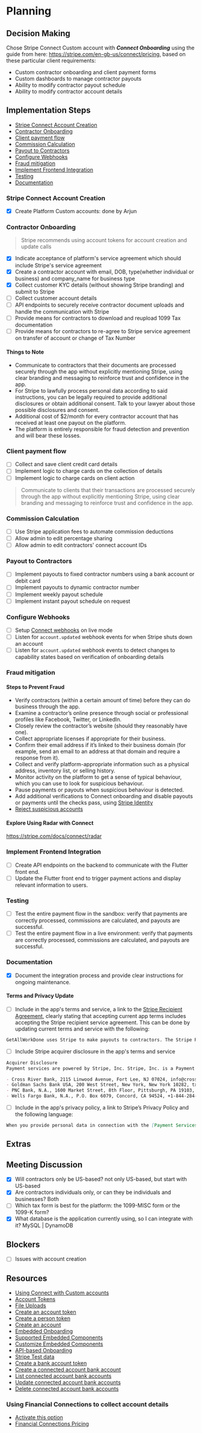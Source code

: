 # Planning

## Decision Making

Chose Stripe Connect Custom account with **_Connect Onboarding_** using the guide from here: <https://stripe.com/en-gb-us/connect/pricing>, based on these particular client requirements:

- Custom contractor onboarding and client payment forms
- Custom dashboards to manage contractor payouts
- Ability to modify contractor payout schedule
- Ability to modify contractor account details

## Implementation Steps

- [Stripe Connect Account Creation](#stripe-connect-account-creation)
- [Contractor Onboarding](#contractor-onboarding)
- [Client payment flow](#client-payment-flow)
- [Commission Calculation](#commission-calculation)
- [Payout to Contractors](#payout-to-contractors)
- [Configure Webhooks](#configure-webhooks)
- [Fraud mitigation](#fraud-mitigation)
- [Implement Frontend Integration](#implement-frontend-integration)
- [Testing](#testing)
- [Documentation](#documentation)
<!-- - User dashboard
- Reporting functionality
- Communication channels -->

### Stripe Connect Account Creation

- [x] Create Platform Custom accounts: done by Arjun

### Contractor Onboarding

> Stripe recommends using account tokens for account creation and update calls

- [x] Indicate acceptance of platform's service agreement which should include Stripe's service agreement
- [x] Create a contractor account with email, DOB, type(whether individual or business) and company_name for business type
- [x] Collect customer KYC details (without showing Stripe branding) and submit to Stripe
- [ ] Collect customer account details
- [ ] API endpoints to securely receive contractor document uploads and handle the communication with Stripe
- [ ] Provide means for contractors to download and reupload 1099 Tax documentation
- [ ] Provide means for contractors to re-agree to Stripe service agreement on transfer of account or change of Tax Number

#### Things to Note

- Communicate to contractors that their documents are processed securely through the app without explicitly mentioning Stripe, using clear branding and messaging to reinforce trust and confidence in the app.
- For Stripe to lawfully process personal data according to said instructions, you can be legally required to provide additional disclosures or obtain additional consent. Talk to your lawyer about those possible disclosures and consent.
- Additional cost of $2/month for every contractor account that has received at least one payout on the platform.
- The platform is entirely responsible for fraud detection and prevention and will bear these losses.

### Client payment flow

- [ ] Collect and save client credit card details
- [ ] Implement logic to charge cards on the collection of details
- [ ] Implement logic to charge cards on client action

> Communicate to clients that their transactions are processed securely through the app without explicitly mentioning Stripe, using clear branding and messaging to reinforce trust and confidence in the app.

### Commission Calculation

- [ ] Use Stripe application fees to automate commission deductions
- [ ] Allow admin to edit percentage sharing
- [ ] Allow admin to edit contractors' connect account IDs

### Payout to Contractors

- [ ] Implement payouts to fixed contractor numbers using a bank account or debit card
- [ ] Implement payouts to dynamic contractor number
- [ ] Implement weekly payout schedule
- [ ] Implement instant payout schedule on request

### Configure Webhooks

- [ ] Setup [Connect webhooks](https://stripe.com/docs/connect/webhooks) on live mode
- [ ] Listen for `account.updated` webhook events for when Stripe shuts down an account
- [ ] Listen for `account.updated` webhook events to detect changes to capability states based on verification of onboarding details

### Fraud mitigation

#### Steps to Prevent Fraud

- Verify contractors (within a certain amount of time) before they can do business through the app.
- Examine a contractor’s online presence through social or professional profiles like Facebook, Twitter, or LinkedIn.
- Closely review the contractor’s website (should they reasonably have one).
- Collect appropriate licenses if appropriate for their business.
- Confirm their email address if it’s linked to their business domain (for example, send an email to an address at that domain and require a response from it).
- Collect and verify platform-appropriate information such as a physical address, inventory list, or selling history.
- Monitor activity on the platform to get a sense of typical behaviour, which you can use to look for suspicious behaviour.
- Pause payments or payouts when suspicious behaviour is detected.
- Add additional verifications to Connect onboarding and disable payouts or payments until the checks pass, using [Stripe Identity](https://stripe.com/docs/identity)
- [Reject suspicious accounts](https://stripe.com/docs/api/account/reject)

#### Explore Using Radar with Connect

<https://stripe.com/docs/connect/radar>

### Implement Frontend Integration

- [ ] Create API endpoints on the backend to communicate with the Flutter front end.
- [ ] Update the Flutter front end to trigger payment actions and display relevant information to users.

### Testing

- [ ] Test the entire payment flow in the sandbox: verify that payments are correctly processed, commissions are calculated, and payouts are successful.
- [ ] Test the entire payment flow in a live environment: verify that payments are correctly processed, commissions are calculated, and payouts are successful.

### Documentation

- [x] Document the integration process and provide clear instructions for ongoing maintenance.

#### Terms and Privacy Update

- [ ] Include in the app's terms and service, a link to the [Stripe Recipient Agreement](https://stripe.com/connect-account/legal/recipient), clearly stating that accepting current app terms includes accepting the Stripe recipient service agreement. This can be done by updating current terms and service with the following:

```md
GetAllWorkDone uses Stripe to make payouts to contractors. The Stripe Recipient Agreement applies to your receipt of such Payouts. To receive payouts from GetAllWorkDone, you must provide GetAllWorkDone accurate and complete information about you and your business, and you authorize GetAllWorkDone to share it and transaction information related to your payout with Stripe.
```

- [ ] Include Stripe acquirer disclosure in the app's terms and service

```md
Acquirer Disclosure
Payment services are powered by Stripe, Inc. Stripe, Inc. is a Payment Facilitator and/or ISO of:

- Cross River Bank, 2115 Linwood Avenue, Fort Lee, NJ 07024, info@crossriver.com or +1-201-808-7000 (Payment Facilitator and ISO),
- Goldman Sachs Bank USA, 200 West Street, New York, New York 10282, txb-client-service@gs.com or +1-212-902-2000 (Payment Facilitator),
- PNC Bank, N.A., 1600 Market Street, 8th Floor, Pittsburgh, PA 19103, +1-800-PNC-BANK (Payment Facilitator and ISO), and
- Wells Fargo Bank, N.A., P.O. Box 6079, Concord, CA 94524, +1-844-284-6834 (Payment Facilitator and ISO).
```

- [ ] Include in the app's privacy policy, a link to Stripe’s Privacy Policy and the following language:

```md
When you provide personal data in connection with the [Payment Services: term to identify services Stripe provides to contractors], Stripe receives that personal data and processes it following [Stripe’s Privacy Policy](https://stripe.com/privacy).
```

## Extras

## Meeting Discussion

- [x] Will contractors only be US-based? not only US-based, but start with US-based
- [x] Are contractors individuals only, or can they be individuals and businesses? Both
- [ ] Which tax form is best for the platform: the 1099-MISC form or the 1099-K form?
- [x] What database is the application currently using, so I can integrate with it? MySQL | DynamoDB

## Blockers

- [ ] Issues with account creation

## Resources

- [Using Connect with Custom accounts](https://stripe.com/docs/connect/custom-accounts#identity-verification)
- [Account Tokens](https://stripe.com/docs/connect/account-tokens)
- [File Uploads](https://stripe.com/docs/connect/account-tokens#file-upload)
- [Create an account token](https://stripe.com/docs/api/tokens/create_account)
- [Create a person token](https://stripe.com/docs/api/tokens/create_person)
- [Create an account](https://stripe.com/docs/api/accounts/create)
- [Embedded Onboarding](https://stripe.com/docs/connect/custom/onboarding#embedded-onboarding)
- [Supported Embedded Components](https://stripe.com/docs/connect/supported-embedded-components#account-onboarding)
- [Customize Embedded Components](https://stripe.com/docs/connect/customize-connect-embedded-components)
- [API-based Onboarding](https://stripe.com/docs/connect/custom/onboarding#api-based-onboarding)
- [Stripe Test data](https://stripe.com/docs/connect/testing)
- [Create a bank account token](https://stripe.com/docs/api/tokens/create_bank_account)
- [Create a connected account bank account](https://stripe.com/docs/api/external_account_bank_accounts/create)
- [List connected account bank accounts](https://stripe.com/docs/api/external_account_bank_accounts/list)
- [Update connected account bank accounts](https://stripe.com/docs/api/external_account_bank_accounts/update)
- [Delete connected account bank accounts](https://stripe.com/docs/api/external_account_bank_accounts/delete)

### Using Financial Connections to collect account details

- [Activate this option](https://dashboard.stripe.com/settings/connect/custom)
- [Financial Connections Pricing](https://stripe.com/en-gb-us/financial-connections#pricing)
